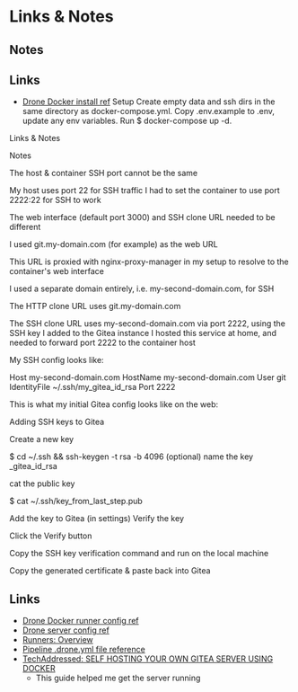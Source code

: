 # Links & Notes

## Notes

## Links
- [Drone Docker install ref](https://docs.drone.io/runner/docker/installation/linux/)
Setup
Create empty data and ssh dirs in the same directory as docker-compose.yml. Copy .env.example to .env, update any env variables. Run $ docker-compose up -d.

Links & Notes

Notes

The host & container SSH port cannot be the same

My host uses port 22 for SSH traffic
I had to set the container to use port 2222:22 for SSH to work


The web interface (default port 3000) and SSH clone URL needed to be different

I used git.my-domain.com (for example) as the web URL

This URL is proxied with nginx-proxy-manager in my setup to resolve to the container's web interface


I used a separate domain entirely, i.e. my-second-domain.com, for SSH

The HTTP clone URL uses git.my-domain.com

The SSH clone URL uses my-second-domain.com via port 2222, using the SSH key I added to the Gitea instance
I hosted this service at home, and needed to forward port 2222 to the container host


My SSH config looks like:




Host my-second-domain.com
    HostName my-second-domain.com
    User git
    IdentityFile ~/.ssh/my_gitea_id_rsa
    Port 2222



This is what my initial Gitea config looks like on the web:


Adding SSH keys to Gitea

Create a new key

$ cd ~/.ssh && ssh-keygen -t rsa -b 4096
(optional) name the key _gitea_id_rsa



cat the public key

$ cat ~/.ssh/key_from_last_step.pub


Add the key to Gitea (in settings)
Verify the key

Click the Verify button


Copy the SSH key verification command and run on the local machine


Copy the generated certificate & paste back into Gitea

## Links

- [Drone Docker runner config ref](https://docs.drone.io/runner/docker/configuration/reference/)
- [Drone server config ref](https://docs.drone.io/server/reference/)
- [Runners: Overview](https://docs.drone.io/runner/overview/)
- [Pipeline .drone.yml file reference](https://docs.drone.io/pipeline/exec/overview/)
- [TechAddressed: SELF HOSTING YOUR OWN GITEA SERVER USING DOCKER](https://www.techaddressed.com/tutorials/hosting-gitea-using-docker/)
    - This guide helped me get the server running
